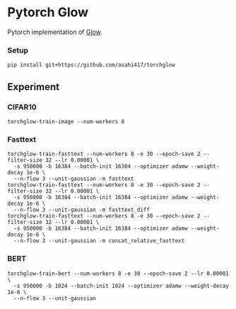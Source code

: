 # Pytorch Glow
Pytorch implementation of [Glow](https://d4mucfpksywv.cloudfront.net/research-covers/glow/paper/glow.pdf).

### Setup
```
pip install git+https://github.com/asahi417/torchglow 
```

## Experiment
### CIFAR10
```shell script
torchglow-train-image --num-workers 8
```

### Fasttext
```shell script
torchglow-train-fasttext --num-workers 8 -e 30 --epoch-save 2 --filter-size 32 --lr 0.00001 \
  -s 950000 -b 16384 --batch-init 16384 --optimizer adamw --weight-decay 1e-6 \
  --n-flow 3 --unit-gaussian -m fasttext
torchglow-train-fasttext --num-workers 8 -e 30 --epoch-save 2 --filter-size 32 --lr 0.00001 \
  -s 950000 -b 16384 --batch-init 16384 --optimizer adamw --weight-decay 1e-6 \
  --n-flow 3 --unit-gaussian -m fasttext_diff
torchglow-train-fasttext --num-workers 8 -e 30 --epoch-save 2 --filter-size 32 --lr 0.00001 \
  -s 950000 -b 16384 --batch-init 16384 --optimizer adamw --weight-decay 1e-6 \
  --n-flow 3 --unit-gaussian -m concat_relative_fasttext
```

### BERT
```shell script
torchglow-train-bert --num-workers 8 -e 30 --epoch-save 2 --lr 0.00001 \
  -s 950000 -b 1024 --batch-init 1024 --optimizer adamw --weight-decay 1e-6 \
  --n-flow 3 --unit-gaussian
```